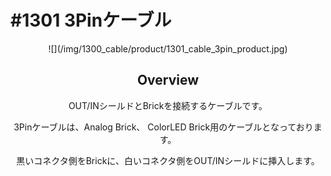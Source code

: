 # #1301 3Pinケーブル

<center>![](/img/1300_cable/product/1301_cable_3pin_product.jpg)
<!--COLORME-->

## Overview
OUT/INシールドとBrickを接続するケーブルです。

3Pinケーブルは、Analog Brick、 ColorLED Brick用のケーブルとなっております。

黒いコネクタ側をBrickに、白いコネクタ側をOUT/INシールドに挿入します。
